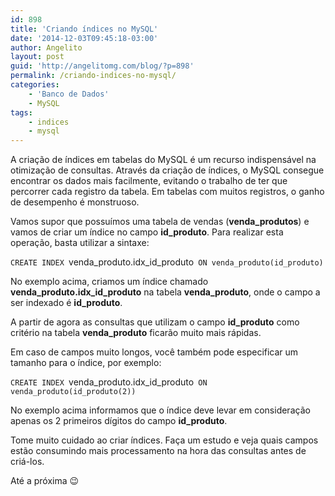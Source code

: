 ```yaml
---
id: 898
title: 'Criando índices no MySQL'
date: '2014-12-03T09:45:18-03:00'
author: Angelito
layout: post
guid: 'http://angelitomg.com/blog/?p=898'
permalink: /criando-indices-no-mysql/
categories:
    - 'Banco de Dados'
    - MySQL
tags:
    - indices
    - mysql
---
```


A criação de índices em tabelas do MySQL é um recurso indispensável na otimização de consultas. Através da criação de índices, o MySQL consegue encontrar os dados mais facilmente, evitando o trabalho de ter que percorrer cada registro da tabela. Em tabelas com muitos registros, o ganho de desempenho é monstruoso.

Vamos supor que possuímos uma tabela de vendas (**venda\_produtos**) e vamos de criar um índice no campo **id\_produto**. Para realizar esta operação, basta utilizar a sintaxe:

`CREATE INDEX `venda_produto.idx_id_produto` ON venda_produto(id_produto)`

No exemplo acima, criamos um índice chamado **venda\_produto.idx\_id\_produto** na tabela **venda\_produto**, onde o campo a ser indexado é **id\_produto**.

A partir de agora as consultas que utilizam o campo **id\_produto** como critério na tabela **venda\_produto** ficarão muito mais rápidas.

Em caso de campos muito longos, você também pode especificar um tamanho para o índice, por exemplo:

`CREATE INDEX `venda_produto.idx_id_produto` ON venda_produto(id_produto(2))`

No exemplo acima informamos que o índice deve levar em consideração apenas os 2 primeiros dígitos do campo **id\_produto**.

Tome muito cuidado ao criar índices. Faça um estudo e veja quais campos estão consumindo mais processamento na hora das consultas antes de criá-los.

Até a próxima 😉